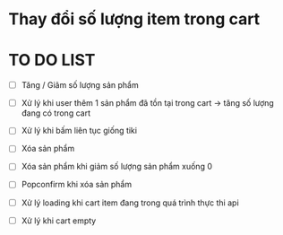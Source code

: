 # Thay đổi số lượng item trong cart

# TO DO LIST

- [ ] Tăng / Giãm số lượng sản phẩm

- [ ] Xử lý khi user thêm 1 sản phẩm đã tồn tại trong cart -> tăng số lượng đang có trong cart

- [ ] Xử lý khi bấm liên tục giống tiki

- [ ] Xóa sản phẩm

- [ ] Xóa sản phẩm khi giảm số lượng sản phẩm xuống 0

- [ ] Popconfirm khi xóa sản phẩm

- [ ] Xử lý loading khi cart item đang trong quá trình thực thi api

- [ ] Xử lý khi cart empty

